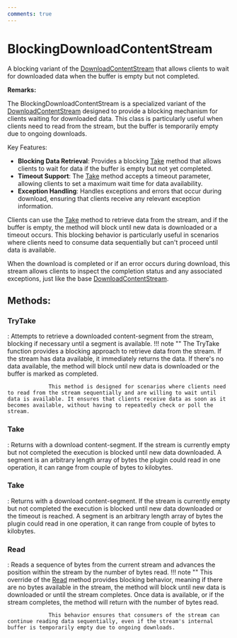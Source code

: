 ```yaml
---
comments: true
---
```

# BlockingDownloadContentStream

A blocking variant of the [DownloadContentStream](DownloadContentStream.md) that allows clients to wait for downloaded data when the buffer is empty but not completed. 

**Remarks:**

The BlockingDownloadContentStream is a specialized variant of the [DownloadContentStream](DownloadContentStream.md) designed to provide a blocking mechanism for clients waiting for downloaded data. This class is particularly useful when clients need to read from the stream, but the buffer is temporarily empty due to ongoing downloads. 

 Key Features: 

- **Blocking Data Retrieval**: Provides a blocking [Take](#take) method that allows clients to wait for data if the buffer is empty but not yet completed.
- **Timeout Support**: The [Take](#take) method accepts a timeout parameter, allowing clients to set a maximum wait time for data availability.
- **Exception Handling**: Handles exceptions and errors that occur during download, ensuring that clients receive any relevant exception information.



 Clients can use the [Take](#take) method to retrieve data from the stream, and if the buffer is empty, the method will block until new data is downloaded or a timeout occurs. This blocking behavior is particularly useful in scenarios where clients need to consume data sequentially but can't proceed until data is available. 

 When the download is completed or if an error occurs during download, this stream allows clients to inspect the completion status and any associated exceptions, just like the base [DownloadContentStream](DownloadContentStream.md). 


## **Methods**:

### **TryTake**
: Attempts to retrieve a downloaded content-segment from the stream, blocking if necessary until a segment is available. 
	!!! note ""
		The TryTake function provides a blocking approach to retrieve data from the stream. If the stream has data available, it immediately returns the data. If there's no data available, the method will block until new data is downloaded or the buffer is marked as completed. 

				 This method is designed for scenarios where clients need to read from the stream sequentially and are willing to wait until data is available. It ensures that clients receive data as soon as it becomes available, without having to repeatedly check or poll the stream. 


### **Take**
: Returns with a download content-segment. If the stream is currently empty but not completed the execution is blocked until new data downloaded. A segment is an arbitrary length array of bytes the plugin could read in one operation, it can range from couple of bytes to kilobytes. 

### **Take**
: Returns with a download content-segment. If the stream is currently empty but not completed the execution is blocked until new data downloaded or the timeout is reached. A segment is an arbitrary length array of bytes the plugin could read in one operation, it can range from couple of bytes to kilobytes. 

### **Read**
: Reads a sequence of bytes from the current stream and advances the position within the stream by the number of bytes read. 
	!!! note ""
		This override of the [Read](#read) method provides blocking behavior, meaning if there are no bytes available in the stream, the method will block until new data is downloaded or until the stream completes. Once data is available, or if the stream completes, the method will return with the number of bytes read. 

				 This behavior ensures that consumers of the stream can continue reading data sequentially, even if the stream's internal buffer is temporarily empty due to ongoing downloads. 
